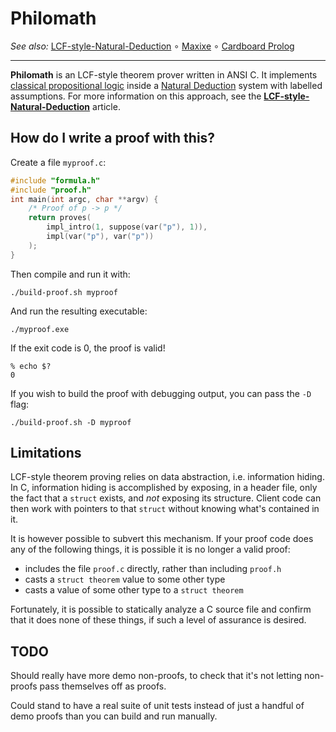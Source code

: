 Philomath
=========

_See also:_ [LCF-style-Natural-Deduction][]
∘ [Maxixe](https://codeberg.org/catseye/Maxixe#maxixe)
∘ [Cardboard Prolog](https://codeberg.org/catseye/Cardboard-Prolog#cardboard-prolog)

- - - -

**Philomath** is an LCF-style theorem prover written in ANSI C.  It implements
[classical propositional logic][] inside a [Natural Deduction][] system with
labelled assumptions.  For more information on this approach, see the
**[LCF-style-Natural-Deduction][]** article.

How do I write a proof with this?
---------------------------------

Create a file `myproof.c`:

```c
#include "formula.h"
#include "proof.h"
int main(int argc, char **argv) {
    /* Proof of p -> p */
    return proves(
        impl_intro(1, suppose(var("p"), 1)),
        impl(var("p"), var("p"))
    );
}
```

Then compile and run it with:

    ./build-proof.sh myproof

And run the resulting executable:

    ./myproof.exe

If the exit code is 0, the proof is valid!

    % echo $?
    0

If you wish to build the proof with debugging output, you can pass the `-D` flag:

    ./build-proof.sh -D myproof

Limitations
-----------

LCF-style theorem proving relies on data abstraction, i.e. information hiding.
In C, information hiding is accomplished by exposing, in a header file, only the
fact that a `struct` exists, and *not* exposing its structure.  Client code can then
work with pointers to that `struct` without knowing what's contained in it.

It is however possible to subvert this mechanism.  If your proof code does any of
the following things, it is possible it is no longer a valid proof:

*   includes the file `proof.c` directly, rather than including `proof.h`
*   casts a `struct theorem` value to some other type
*   casts a value of some other type to a `struct theorem`

Fortunately, it is possible to statically analyze a C source file and confirm
that it does none of these things, if such a level of assurance is desired.

TODO
----

Should really have more demo non-proofs, to check that it's not
letting non-proofs pass themselves off as proofs.

Could stand to have a real suite of unit tests instead of just
a handful of demo proofs than you can build and run manually.

[classical propositional logic]: https://iep.utm.edu/natural-deduction/#H4
[Natural Deduction]: https://iep.utm.edu/natural-deduction/
[LCF-style-Natural-Deduction]: https://codeberg.org/catseye/The-Dossier/src/branch/master/article/LCF-style-Natural-Deduction/
